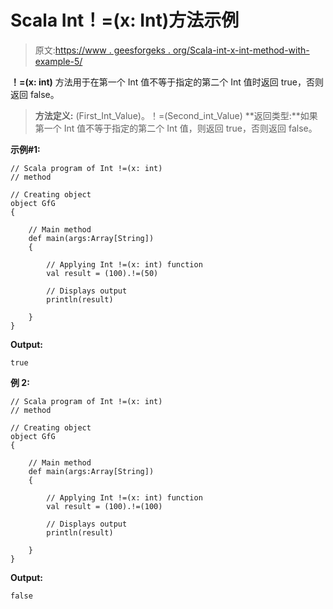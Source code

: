 # Scala Int！=(x: Int)方法示例

> 原文:[https://www . geesforgeks . org/Scala-int-x-int-method-with-example-5/](https://www.geeksforgeeks.org/scala-int-x-int-method-with-example-5/)

**！=(x: int)** 方法用于在第一个 Int 值不等于指定的第二个 Int 值时返回 true，否则返回 false。

> **方法定义:** (First_Int_Value)。！=(Second_int_Value)
> **返回类型:**如果第一个 Int 值不等于指定的第二个 Int 值，则返回 true，否则返回 false。

**示例#1:**

```
// Scala program of Int !=(x: int)
// method

// Creating object
object GfG
{ 

    // Main method
    def main(args:Array[String])
    {

        // Applying Int !=(x: int) function
        val result = (100).!=(50)

        // Displays output
        println(result)

    }
} 
```

**Output:**

```
true

```

**例 2:**

```
// Scala program of Int !=(x: int)
// method

// Creating object
object GfG
{ 

    // Main method
    def main(args:Array[String])
    {

        // Applying Int !=(x: int) function
        val result = (100).!=(100)

        // Displays output
        println(result)

    }
} 
```

**Output:**

```
false

```